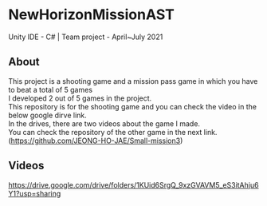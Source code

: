 # NewHorizonMissionAST
Unity IDE - C# | Team project - April~July 2021<br/>

## About
This project is a shooting game and a mission pass game in which you have to beat a total of 5 games<br/>
I developed 2 out of 5 games in the project.<br/>
This repository is for the shooting game and you can check the video in the below google dirve link.<br/>
In the drives, there are two videos about the game I made.<br/>
You can check the repository of the other game in the next link. (https://github.com/JEONG-HO-JAE/Small-mission3)<br/> 

## Videos
https://drive.google.com/drive/folders/1KUid6SrgQ_9xzGVAVM5_eS3itAhju6Y1?usp=sharing
